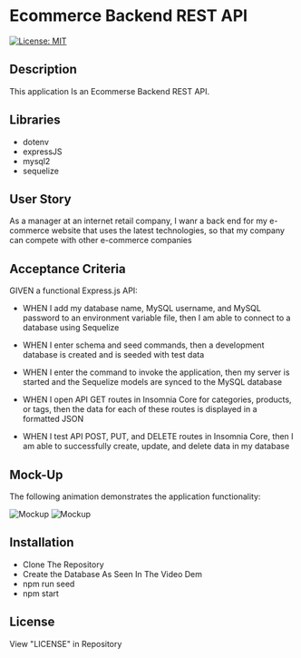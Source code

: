 # Ecommerce Backend REST API

[![License: MIT](https://img.shields.io/badge/License-MIT-yellow.svg)](https://opensource.org/licenses/MIT)

## Description

This application Is an Ecommerse Backend REST API.

## Libraries

- dotenv
- expressJS
- mysql2
- sequelize

## User Story

As a manager at an internet retail company, I wanr a back end for my e-commerce website that uses the latest technologies, so that my company can compete with other e-commerce companies

## Acceptance Criteria

GIVEN a functional Express.js API:

- WHEN I add my database name, MySQL username, and MySQL password to an environment variable file, then I am able to connect to a database using Sequelize

- WHEN I enter schema and seed commands, then a development database is created and is seeded with test data

- WHEN I enter the command to invoke the application, then my server is started and the Sequelize models are synced to the MySQL database

- WHEN I open API GET routes in Insomnia Core for categories, products, or tags, then the data for each of these routes is displayed in a formatted JSON

- WHEN I test API POST, PUT, and DELETE routes in Insomnia Core, then I am able to successfully create, update, and delete data in my database

## Mock-Up

The following animation demonstrates the application functionality:

![Mockup](./db/images/mockup1.png)
![Mockup](./db/images/mockup2.png)

## Installation

- Clone The Repository
- Create the Database As Seen In The Video Dem
- npm run seed
- npm start

## License

View "LICENSE" in Repository
